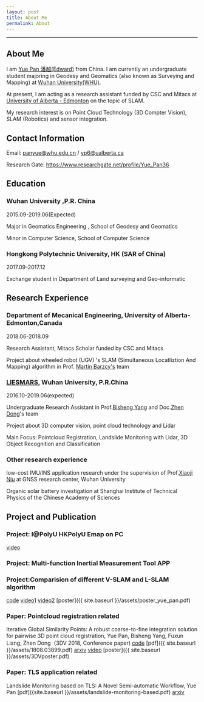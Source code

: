 ```yaml
---
layout: post
title: About Me
permalink: About
---
```



------
## About Me
I am [Yue Pan 潘越(Edward)](https://www.yuepanedward.com/) from China.
I am currently an undergraduate student majoring in Geodesy and Geomatics (also known as Surveying and Mapping) at [Wuhan University(WHU)](http://en.whu.edu.cn/).

At present, I am acting as a research assistant funded by CSC and Mitacs at [University of Alberta - Edmonton](https://www.ualberta.ca/) on the topic of SLAM.

My research interest is on Point Cloud Technology (3D Compter Vision), SLAM (Robotics) and sensor integration.




## Contact Information

Email: panyue@whu.edu.cn / yp6@ualberta.ca

Research Gate: https://www.researchgate.net/profile/Yue_Pan36


## Education
### Wuhan University ,P.R. China

2015.09-2019.06(Expected)

Major in Geomatics Engineering , School of Geodesy and Geomatics

Minor in Computer Science, School of Computer Science



 
### Hongkong Polytechnic University, HK (SAR of China)

2017.09-2017.12

Exchange student in Department of Land surveying and Geo-informatic




## Research Experience

### Department of Mecanical Engineering, University of Alberta-Edmonton,Canada

2018.06-2018.09

Research Assistant, Mitacs Scholar funded by CSC and Mitacs

Project about wheeled robot (UGV) 's SLAM (Simultaneous Locatliztion And Mapping) algorithm in Prof. [Martin Barzcy's](https://www.researchgate.net/profile/Martin_Barczyk/contributions) team



### [LIESMARS](http://www.lmars.whu.edu.cn/en/), Wuhan University, P.R.China

2016.10-2019.06(expected)

Undergraduate Research Assistant in Prof.[Bisheng Yang](https://scholar.google.ca/citations?user=TJkm8igAAAAJ&hl=en&oi=ao) and Doc.[Zhen Dong](https://scholar.google.com/citations?user=DZsF2oIAAAAJ&hl=en)'s team

Project about 3D computer vision, point cloud technology and Lidar

Main Focus: Pointcloud Registration, Landslide Monitoring with Lidar, 3D Object Recognition and Classification



### Other research experience 

low-cost IMU/INS application research under the supervision of Prof.[Xiaoji Niu](https://www.researchgate.net/profile/Xiaoji_Niu) at GNSS research center, Wuhan University 

Organic solar battery investigation at Shanghai Institute of Technical Physics of the Chinese Academy of Sciences 


## Project and Publication

### Project: I@PolyU   HKPolyU Emap on PC  

[video](https://www.youtube.com/watch?v=Nc12RI4Wj7g)

### Project: Multi-function Inertial Measurement Tool APP

### Project:Comparision of different V-SLAM and L-SLAM algorithm

[code](https://github.com/YuePanEdward/Cartographer_ros-on-Jackal)  [video1](https://www.youtube.com/watch?v=wJPFnWXptLo)  [video2](https://www.youtube.com/watch?v=zGrvtwrzm64)  [poster]({{ site.baseurl }}/assets/poster_yue_pan.pdf)

### Paper: Pointcloud registration related

Iterative Global Similarity Points: A robust coarse-to-fine integration solution for pairwise 3D point cloud registration, Yue Pan, Bisheng Yang, Fuxun Liang, Zhen Dong（3DV 2018, Conference paper)  [code](https://github.com/YuePanEdward/IGSP)  [pdf]({{ site.baseurl }}/assets/1808.03899.pdf)  [arxiv](https://arxiv.org/abs/1808.03899)  [video](https://www.youtube.com/watch?v=DZr-8AceSqA) [poster]({{ site.baseurl }}/assets/3DVposter.pdf)

### Paper: TLS application related

Landslide Monitoring based on TLS: A Novel Semi-automatic Workflow, Yue Pan [pdf]({site.baseurl }}/assets/landslide-monitoring-based.pdf) [arxiv]()

